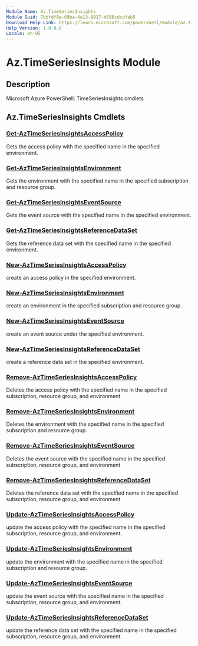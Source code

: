 ```yaml
---
Module Name: Az.TimeSeriesInsights
Module Guid: 7bbfdf8e-69ba-4e13-8917-d686cdcdfab5
Download Help Link: https://learn.microsoft.com/powershell/module/az.timeseriesinsights
Help Version: 1.0.0.0
Locale: en-US
---
```


# Az.TimeSeriesInsights Module
## Description
Microsoft Azure PowerShell: TimeSeriesInsights cmdlets

## Az.TimeSeriesInsights Cmdlets
### [Get-AzTimeSeriesInsightsAccessPolicy](Get-AzTimeSeriesInsightsAccessPolicy.md)
Gets the access policy with the specified name in the specified environment.

### [Get-AzTimeSeriesInsightsEnvironment](Get-AzTimeSeriesInsightsEnvironment.md)
Gets the environment with the specified name in the specified subscription and resource group.

### [Get-AzTimeSeriesInsightsEventSource](Get-AzTimeSeriesInsightsEventSource.md)
Gets the event source with the specified name in the specified environment.

### [Get-AzTimeSeriesInsightsReferenceDataSet](Get-AzTimeSeriesInsightsReferenceDataSet.md)
Gets the reference data set with the specified name in the specified environment.

### [New-AzTimeSeriesInsightsAccessPolicy](New-AzTimeSeriesInsightsAccessPolicy.md)
create an access policy in the specified environment.

### [New-AzTimeSeriesInsightsEnvironment](New-AzTimeSeriesInsightsEnvironment.md)
create an environment in the specified subscription and resource group.

### [New-AzTimeSeriesInsightsEventSource](New-AzTimeSeriesInsightsEventSource.md)
create an event source under the specified environment.

### [New-AzTimeSeriesInsightsReferenceDataSet](New-AzTimeSeriesInsightsReferenceDataSet.md)
create a reference data set in the specified environment.

### [Remove-AzTimeSeriesInsightsAccessPolicy](Remove-AzTimeSeriesInsightsAccessPolicy.md)
Deletes the access policy with the specified name in the specified subscription, resource group, and environment

### [Remove-AzTimeSeriesInsightsEnvironment](Remove-AzTimeSeriesInsightsEnvironment.md)
Deletes the environment with the specified name in the specified subscription and resource group.

### [Remove-AzTimeSeriesInsightsEventSource](Remove-AzTimeSeriesInsightsEventSource.md)
Deletes the event source with the specified name in the specified subscription, resource group, and environment

### [Remove-AzTimeSeriesInsightsReferenceDataSet](Remove-AzTimeSeriesInsightsReferenceDataSet.md)
Deletes the reference data set with the specified name in the specified subscription, resource group, and environment

### [Update-AzTimeSeriesInsightsAccessPolicy](Update-AzTimeSeriesInsightsAccessPolicy.md)
update the access policy with the specified name in the specified subscription, resource group, and environment.

### [Update-AzTimeSeriesInsightsEnvironment](Update-AzTimeSeriesInsightsEnvironment.md)
update the environment with the specified name in the specified subscription and resource group.

### [Update-AzTimeSeriesInsightsEventSource](Update-AzTimeSeriesInsightsEventSource.md)
update the event source with the specified name in the specified subscription, resource group, and environment.

### [Update-AzTimeSeriesInsightsReferenceDataSet](Update-AzTimeSeriesInsightsReferenceDataSet.md)
update the reference data set with the specified name in the specified subscription, resource group, and environment.

